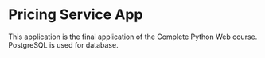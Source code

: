 # Pricing Service App

This application is the final application of the Complete Python Web course. PostgreSQL is used for database.
